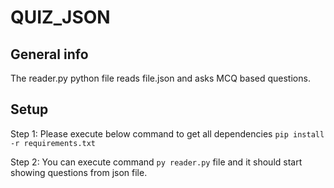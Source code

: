 # QUIZ_JSON


## General info
The reader.py python file reads file.json and asks MCQ based questions.

## Setup

Step 1: Please execute below command to get all dependencies
       ``` pip install -r requirements.txt ```
       
Step 2: You can execute command ``` py reader.py ```  file and it should start showing questions from json file.


       
